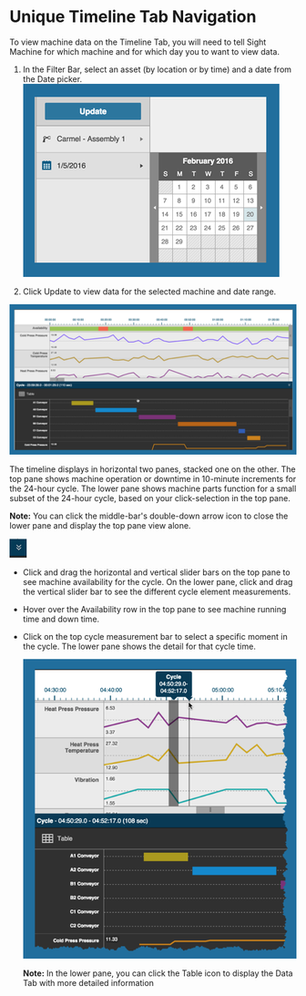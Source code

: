 # Unique Timeline Tab Navigation

To view machine data on the Timeline Tab, you will need to tell Sight Machine for which machine and for which day you to want to view data.

1.  In the Filter Bar, select an asset (by location or by time) and  a date from the Date picker.
![](datePickerTimelineTab.png)

2.  Click Update to view data for the selected machine and date range.

![](timelineView.png)
   
   The timeline displays in horizontal two panes, stacked one on the other. The top pane shows machine operation or downtime in 10-minute increments for the 24-hour cycle. The lower pane shows machine parts function for a small subset of the 24-hour cycle, based on your click-selection in the top pane. 
  
  **Note:** You can click the middle-bar's double-down arrow icon to close the lower pane and display the top pane view alone.
  
  ![](timelineMiddleBarArrow.png)
  
 * Click and drag the horizontal and vertical slider bars on the top pane to see machine availability for the cycle. On the lower pane, click and drag the vertical slider bar to see the different cycle element measurements.
 * Hover over the Availability row in the top pane to see machine running time and down time.
 * Click on the top cycle measurement bar to select a specific moment in the cycle. The lower pane shows the detail for that cycle time.
 
   ![](timelineTabCycletime.png)

   **Note:** In the lower pane, you can click the Table icon to display the Data Tab with more detailed information
  
 